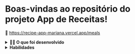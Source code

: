 # Boas-vindas ao repositório do projeto App de Receitas!

:paperclip: https://recipe-app-mariana.vercel.app/meals

<details>
  <summary><strong>👨‍💻 O que foi desenvolvido</strong></summary><br />

  Um app de receitas, utilizando o que há de mais moderno dentro do ecossistema React: Hooks e Context API!

  Nele é possível: ver, buscar, filtrar, favoritar e acompanhar o progresso de preparação de receitas de comidas e bebidas!

  ⚠️ A base de dados são 2 APIs distintas, uma para comidas e outra para bebidas.

  O layout tem como foco dispositivos móveis, dessa forma todos os protótipos vão estar desenvolvidos em telas menores.
</details>

<details> 
  <summary><strong>Habilidades</strong></summary><br />
    Nesse projeto, você será capaz de:

    - Utilizar Redux para gerenciar estado
    - Utilizar a biblioteca React-Redux
    - Utilizar a Context API do React para gerenciar estado
    - Utilizar o React Hook useState
    - Utilizar o React Hook useContext
    - Utilizar o React Hook useEffect
    - Criar Hooks customizados
  </details>

